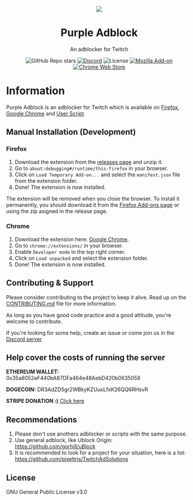 <div align="center">

<img src="https://raw.githubusercontent.com/arthurbolsoni/Purple-adblock/main/platform/src/images/logov2-128.png">

# Purple Adblock

An adblocker for Twitch

![GitHub Repo stars](https://img.shields.io/github/stars/arthurbolsoni/Purple-adblock?label=Stars)
[![Discord](https://img.shields.io/discord/829993555820019773?label=Discord)](https://discord.gg/A6CHvgtGmq)
![License](https://img.shields.io/badge/license-GPLv3-blue.svg?label=License)
[![Mozilla Add-on](https://img.shields.io/amo/dw/%7Ba7399979-5203-4489-9861-b168187b52e1%7D?label=Firefox%20Users)](https://addons.mozilla.org/en-US/firefox/addon/purpleadblock/)
[![Chrome Web Store](https://img.shields.io/chrome-web-store/users/lkgcfobnmghhbhgekffaadadhmeoindg?label=Chrome%20Users)](https://chrome.google.com/webstore/detail/purple-ads-blocker/lkgcfobnmghhbhgekffaadadhmeoindg)

</div>

# Information

Purple Adblock is an adblocker for Twitch which is available on [Firefox](https://addons.mozilla.org/pt-BR/firefox/addon/purpleadblock/), [Google Chrome](https://chrome.google.com/webstore/detail/purple-adblock/lkgcfobnmghhbhgekffaadadhmeoindg) and [User Script](https://github.com/arthurbolsoni/Purple-adblock/raw/main/tampermonkey/dist/purpleadblocker.user.js).

## Manual Installation (Development)

### Firefox

1. Download the extension from the [releases page](https://github.com/arthurbolsoni/Purple-adblock/releases) and unzip it.
2. Go to `about:debugging#/runtime/this-firefox` in your browser.
3. Click on `Load Temporary Add-on...` and select the `manifest.json` file from the extension folder.
4. Done! The extension is now installed.

The extension will be removed when you close the browser. To install it permanently, you should download it from the [Firefox Add-ons page](https://addons.mozilla.org/en-US/firefox/addon/purpleadblock/) or using the zip asigned in the release page.

### Chrome

1. Download the extension here: [Google Chrome](https://chrome.google.com/webstore/detail/purple-adblock/lkgcfobnmghhbhgekffaadadhmeoindg).
2. Go to `chrome://extensions/` in your browser.
3. Enable `Developer mode` in the top right corner.
4. Click on `Load unpacked` and select the extension folder.
5. Done! The extension is now installed.


## Contributing & Support

Please consider contributing to the project to keep it alive. Read up on the [CONTRIBUTING.md](https://github.com/arthurbolsoni/Purple-adblock/blob/main/CONTRIBUTING.md "CONTRIBUTING.md") file for more information.

As long as you have good code practice and a good attitude, you're welcome to contribute.

If you're looking for some help, create an issue or come join us in the [Discord server](https://discord.gg/A6CHvgtGmq)

## Help cover the costs of running the server

**ETHEREUM WALLET:** 0x35a8052eF440bA87DFa464e48AebD420b0635058

**DOGECOIN:** DR3AdZD5gr2WBkyKZUuxLfxK26QQ6RHsvR

**STRIPE DONATION :)** [Click here](https://donate.stripe.com/aEU5kwaLFeY89gI7ss)

## Recommendations

1. Please don't use anothers adblocker or scripts with the same purpose.
2. Use general adblock, like Ublock Origin: https://github.com/gorhill/uBlock
3. It is recommended to look for a project for your situation, here is a list:  <https://github.com/pixeltris/TwitchAdSolutions>

## License

GNU General Public License v3.0

[how-to-contribute]: https://github.com/arthurbolsoni/Purple-adblock/blob/main/CONTRIBUTING.md "How to contribute"
[firefox]: https://addons.mozilla.org/en-US/firefox/addon/purpleadblock/ "Firefox"
[chrome]: https://chrome.google.com/webstore/detail/purple-ads-blocker/lkgcfobnmghhbhgekffaadadhmeoindg "Chrome"
